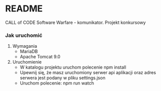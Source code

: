 # README #

CALL of CODE Software Warfare - komunikator. Projekt konkursowy

### Jak uruchomić ###

1. Wymagania
	- MariaDB 
	- Apache Tomcat 9.0
2. Uruchomienie
	-  W katalogu projektu uruchom polecenie
		npm install
	- Upewnij się, że masz uruchomiony serwer api aplikacji oraz adres serwera jest podany w pliku settings.json
	- Uruchom polecenie:
		npm run watch

